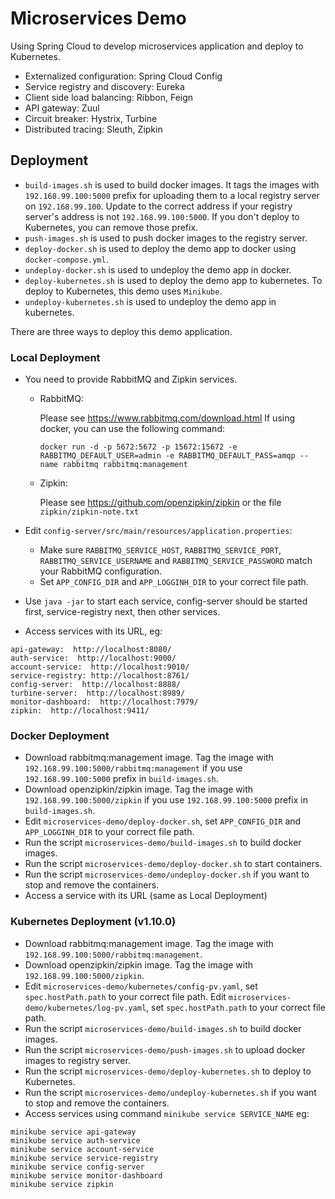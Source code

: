 # Microservices Demo
Using Spring Cloud to develop microservices application and deploy to Kubernetes.

* Externalized configuration: Spring Cloud Config
* Service registry and discovery: Eureka
* Client side load balancing: Ribbon, Feign
* API gateway: Zuul
* Circuit breaker: Hystrix, Turbine
* Distributed tracing: Sleuth, Zipkin

## Deployment
* `build-images.sh` is used to build docker images.
  It tags the images with `192.168.99.100:5000` prefix for uploading them to a local registry server on `192.168.99.100`.
  Update to the correct address if your registry server's address is not `192.168.99.100:5000`.
  If you don't deploy to Kubernetes, you can remove those prefix.
* `push-images.sh` is used to push docker images to the registry server.
* `deploy-docker.sh` is used to deploy the demo app to docker using `docker-compose.yml`.
* `undeploy-docker.sh` is used to undeploy the demo app in docker.
* `deploy-kubernetes.sh` is used to deploy the demo app to kubernetes.
  To deploy to Kubernetes, this demo uses `Minikube`.
* `undeploy-kubernetes.sh` is used to undeploy the demo app in kubernetes.

There are three ways to deploy this demo application.
### Local Deployment
* You need to provide RabbitMQ and Zipkin services.
  - RabbitMQ:
    
    Please see https://www.rabbitmq.com/download.html
    If using docker, you can use the following command:
    ```
    docker run -d -p 5672:5672 -p 15672:15672 -e RABBITMQ_DEFAULT_USER=admin -e RABBITMQ_DEFAULT_PASS=amqp --name rabbitmq rabbitmq:management
    ```
    
  - Zipkin:
    
    Please see https://github.com/openzipkin/zipkin or the file `zipkin/zipkin-note.txt`
    
* Edit `config-server/src/main/resources/application.properties`:
  * Make sure `RABBITMQ_SERVICE_HOST`, `RABBITMQ_SERVICE_PORT`, `RABBITMQ_SERVICE_USERNAME` and  `RABBITMQ_SERVICE_PASSWORD`
    match your RabbitMQ configuration.
  * Set `APP_CONFIG_DIR` and `APP_LOGGINH_DIR` to your correct file path.
* Use `java -jar` to start each service, config-server should be started first, service-registry next, then other services.
* Access services with its URL, eg:
```
api-gateway:  http://localhost:8080/
auth-service:  http://localhost:9000/
account-service:  http://localhost:9010/
service-registry: http://localhost:8761/
config-server:  http://localhost:8888/
turbine-server:  http://localhost:8989/
monitor-dashboard:  http://localhost:7979/
zipkin:  http://localhost:9411/
```

### Docker Deployment
* Download rabbitmq:management image.
  Tag the image with `192.168.99.100:5000/rabbitmq:management` if you use `192.168.99.100:5000` prefix in `build-images.sh`.
* Download openzipkin/zipkin image.
  Tag the image with `192.168.99.100:5000/zipkin` if you use `192.168.99.100:5000` prefix in `build-images.sh`.
* Edit `microservices-demo/deploy-docker.sh`, set `APP_CONFIG_DIR` and `APP_LOGGINH_DIR` to your correct file path.
* Run the script `microservices-demo/build-images.sh` to build docker images.
* Run the script `microservices-demo/deploy-docker.sh` to start containers.
* Run the script `microservices-demo/undeploy-docker.sh` if you want to stop and remove the containers.
* Access a service with its URL (same as Local Deployment)

### Kubernetes Deployment (v1.10.0)
* Download rabbitmq:management image.
  Tag the image with `192.168.99.100:5000/rabbitmq:management`.
* Download openzipkin/zipkin image.
  Tag the image with `192.168.99.100:5000/zipkin`.
* Edit `microservices-demo/kubernetes/config-pv.yaml`, set `spec.hostPath.path` to your correct file path.
  Edit `microservices-demo/kubernetes/log-pv.yaml`, set `spec.hostPath.path` to your correct file path.
* Run the script `microservices-demo/build-images.sh` to build docker images.
* Run the script `microservices-demo/push-images.sh` to upload docker images to registry server.
* Run the script `microservices-demo/deploy-kubernetes.sh` to deploy to Kubernetes.
* Run the script `microservices-demo/undeploy-kubernetes.sh` if you want to stop and remove the containers.
* Access services using command `minikube service SERVICE_NAME` eg: 
```
minikube service api-gateway
minikube service auth-service
minikube service account-service
minikube service service-registry
minikube service config-server
minikube service monitor-dashboard
minikube service zipkin
```
